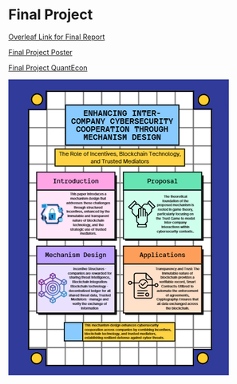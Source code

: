 # Final Project

[Overleaf Link for Final Report](https://www.overleaf.com/read/fbwysnmxhndh#532fe8)

[Final Project Poster](https://www.canva.com/design/DAGDNv08YHc/qCu065TGBohnQG_ZBWKH-w/edit?utm_content=DAGDNv08YHc&utm_campaign=designshare&utm_medium=link2&utm_source=sharebutton)

[Final Project QuantEcon](https://drive.google.com/drive/folders/1XafM_B7ICmjh1lgsvDVXOj97xNAoI5pp?usp=sharing)

![Poster](https://github.com/Rising-Stars-by-Sunshine/asimmons/blob/main/proposal/poster.png?raw=true)
